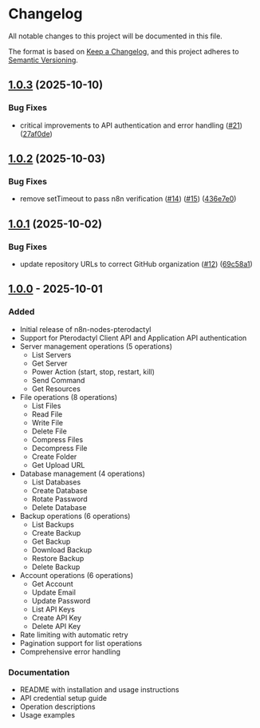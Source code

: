 # Changelog

All notable changes to this project will be documented in this file.

The format is based on [Keep a Changelog](https://keepachangelog.com/en/1.0.0/),
and this project adheres to [Semantic Versioning](https://semver.org/spec/v2.0.0.html).

## [1.0.3](https://github.com/goevexx/pterodactyl-api-node/compare/v1.0.2...v1.0.3) (2025-10-10)


### Bug Fixes

* critical improvements to API authentication and error handling ([#21](https://github.com/goevexx/pterodactyl-api-node/issues/21)) ([27af0de](https://github.com/goevexx/pterodactyl-api-node/commit/27af0defbedd3cd63ef1dd8ae733c91421068e5d))



## [1.0.2](https://github.com/goevexx/pterodactyl-api-node/compare/v1.0.1...v1.0.2) (2025-10-03)


### Bug Fixes

* remove setTimeout to pass n8n verification ([#14](https://github.com/goevexx/pterodactyl-api-node/issues/14)) ([#15](https://github.com/goevexx/pterodactyl-api-node/issues/15)) ([436e7e0](https://github.com/goevexx/pterodactyl-api-node/commit/436e7e058ca48e8c0f2ab66fd3f97726b2d9fdb6))



## [1.0.1](https://github.com/goevexx/pterodactyl-api-node/compare/v1.0.0...v1.0.1) (2025-10-02)


### Bug Fixes

* update repository URLs to correct GitHub organization ([#12](https://github.com/goevexx/pterodactyl-api-node/issues/12)) ([69c58a1](https://github.com/goevexx/pterodactyl-api-node/commit/69c58a19639f2bce5a17b9e3050d421dfb9b2b6f))



## [1.0.0] - 2025-10-01

### Added

- Initial release of n8n-nodes-pterodactyl
- Support for Pterodactyl Client API and Application API authentication
- Server management operations (5 operations)
  - List Servers
  - Get Server
  - Power Action (start, stop, restart, kill)
  - Send Command
  - Get Resources
- File operations (8 operations)
  - List Files
  - Read File
  - Write File
  - Delete File
  - Compress Files
  - Decompress File
  - Create Folder
  - Get Upload URL
- Database management (4 operations)
  - List Databases
  - Create Database
  - Rotate Password
  - Delete Database
- Backup operations (6 operations)
  - List Backups
  - Create Backup
  - Get Backup
  - Download Backup
  - Restore Backup
  - Delete Backup
- Account operations (6 operations)
  - Get Account
  - Update Email
  - Update Password
  - List API Keys
  - Create API Key
  - Delete API Key
- Rate limiting with automatic retry
- Pagination support for list operations
- Comprehensive error handling

### Documentation

- README with installation and usage instructions
- API credential setup guide
- Operation descriptions
- Usage examples

[1.0.0]: https://github.com/goevexx/pterodactyl-api-node/releases/tag/v1.0.0

